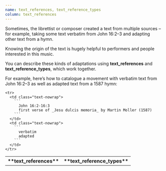 ```yaml
---
name: text_references, text_reference_types
column: text_references
---
```

Sometimes, the librettist or composer created a text from multiple sources – for example, taking some text verbatim from John 16:2–3 and adapting other text from a hymn.

Knowing the origin of the text is hugely helpful to performers and people interested in this music.

You can describe these kinds of adaptations using **text_references** and **text_reference_types**, which work together.

For example, here’s how to catalogue a movement with verbatim text from John 16:2–3 as well as adapted text from a 1587 hymn:

<div class="side-scroll">
  <table class="table table-simple">
    <tr>
      <th>**text_references**</th>
      <th>**text_reference_types**</th>
    </tr>

    <tr>
      <td class="text-nowrap">
        ```
          John 16:2-16:3
          first verse of _Jesu dulcis memoria_ by Martin Moller (1587)
        ```
      </td>
      <td class="text-nowrap">
        ```
          verbatim
          adapted
        ```
      </td>
    </tr>
  </table>
</div>
